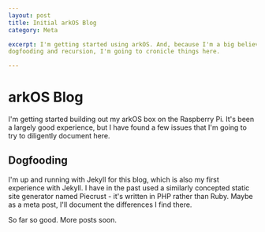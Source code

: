 ```yaml
---
layout: post
title: Initial arkOS Blog
category: Meta

excerpt: I'm getting started using arkOS. And, because I'm a big believer in
dogfooding and recursion, I'm going to cronicle things here.

---
```


# arkOS Blog

I'm getting started building out my arkOS box on the Raspberry Pi. It's
been a largely good experience, but I have found a few issues that I'm
going to try to diligently document here.

## Dogfooding

I'm up and running with Jekyll for this blog, which is also my first experience
with Jekyll. I have in the past used a similarly concepted static site
generator named Piecrust - it's written in PHP rather than Ruby. Maybe as
a meta post, I'll document the differences I find there.

So far so good. More posts soon.